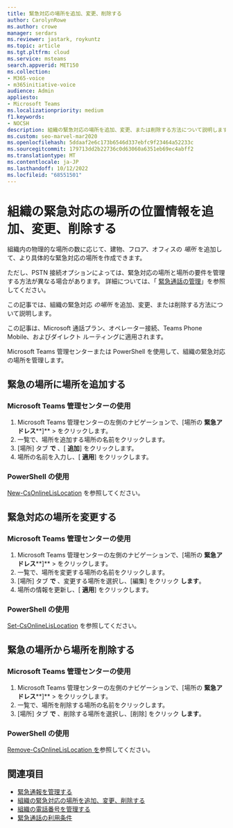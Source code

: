 ```yaml
---
title: 緊急対応の場所を追加、変更、削除する
author: CarolynRowe
ms.author: crowe
manager: serdars
ms.reviewer: jastark, roykuntz
ms.topic: article
ms.tgt.pltfrm: cloud
ms.service: msteams
search.appverid: MET150
ms.collection:
- M365-voice
- m365initiative-voice
audience: Admin
appliesto:
- Microsoft Teams
ms.localizationpriority: medium
f1.keywords:
- NOCSH
description: 組織の緊急対応の場所を追加、変更、または削除する方法について説明します。
ms.custom: seo-marvel-mar2020
ms.openlocfilehash: 5ddaaf2e6c173b6546d337ebfc9f23464a52233c
ms.sourcegitcommit: 179713dd2b22736c0d63060a6351eb69ec4abff2
ms.translationtype: MT
ms.contentlocale: ja-JP
ms.lasthandoff: 10/12/2022
ms.locfileid: "68551501"
---
```

# <a name="add-change-or-remove-a-place-for-an-emergency-location-in-your-organization"></a>組織の緊急対応の場所の位置情報を追加、変更、削除する

組織内の物理的な場所の数に応じて、建物、フロア、オフィスの *場所* を追加して、より具体的な緊急対応の場所を作成できます。

ただし、PSTN 接続オプションによっては、緊急対応の場所と場所の要件を管理する方法が異なる場合があります。 詳細については、「 [緊急通話の管理](what-are-emergency-locations-addresses-and-call-routing.md)」を参照してください。

この記事では、組織の緊急対応 *の場所* を追加、変更、または削除する方法について説明します。

この記事は、Microsoft 通話プラン、オペレーター接続、Teams Phone Mobile、およびダイレクト ルーティングに適用されます。

Microsoft Teams 管理センターまたは PowerShell を使用して、組織の緊急対応の場所を管理します。
  
## <a name="add-a-place-to-an-emergency-location"></a>緊急の場所に場所を追加する

### <a name="using-the-microsoft-teams-admin-center"></a>Microsoft Teams 管理センターの使用

1. Microsoft Teams 管理センターの左側のナビゲーションで、[場所の **緊急アドレス****]** >  をクリックします。
2. 一覧で、場所を追加する場所の名前をクリックします。
3. [場所] タブ **で** 、[ **追加**] をクリックします。
4. 場所の名前を入力し、[ **適用**] をクリックします。

### <a name="using-powershell"></a>PowerShell の使用

[New-CsOnlineLisLocation](/powershell/module/skype/new-csonlinelislocation) を参照してください。
    
## <a name="change-a-place-for-an-emergency-location"></a>緊急対応の場所を変更する

### <a name="using-the-microsoft-teams-admin-center"></a>Microsoft Teams 管理センターの使用

1. Microsoft Teams 管理センターの左側のナビゲーションで、[場所の **緊急アドレス****]** >  をクリックします。
2. 一覧で、場所を変更する場所の名前をクリックします。
3. [場所] タブ **で** 、変更する場所を選択し、[編集] をクリック **します**。
4. 場所の情報を更新し、[ **適用**] をクリックします。

### <a name="using-powershell"></a>PowerShell の使用

[Set-CsOnlineLisLocation](/powershell/module/skype/set-csonlinelislocation) を参照してください。
    
## <a name="remove-a-place-from-an-emergency-location"></a>緊急の場所から場所を削除する

### <a name="using-the-microsoft-teams-admin-center"></a>Microsoft Teams 管理センターの使用

1. Microsoft Teams 管理センターの左側のナビゲーションで、[場所の **緊急アドレス****]** >  をクリックします。
2. 一覧で、場所を削除する場所の名前をクリックします。
3. [場所] タブ **で** 、削除する場所を選択し、[削除] をクリック **します**。

### <a name="using-powershell"></a>PowerShell の使用

[Remove-CsOnlineLisLocation を](/powershell/module/skype/remove-csonlinelislocation)参照してください。
    
## <a name="related-topics"></a>関連項目

- [緊急通報を管理する](what-are-emergency-locations-addresses-and-call-routing.md)
- [組織の緊急対応の場所を追加、変更、削除する](add-change-remove-emergency-location-organization.md)
- [組織の電話番号を管理する](/microsoftteams/manage-phone-numbers-for-your-organization)
- [緊急通話の利用条件](./emergency-calling-terms-and-conditions.md)
